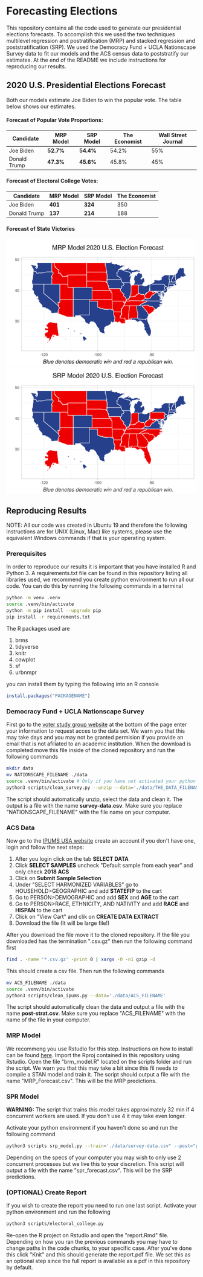 # Forecasting Elections

This repository contains all the code used to generate our
presidential elections forecasts. To accomplish this we used the
two techniques multilevel regression and postratification (MRP)
and stacked regression and poststratification (SRP). We used
the Democracy Fund + UCLA Nationscape Survey data to fit our models
and the ACS census data to poststratify our estimates. At the end of the
README we include instructions for reproducing our results.

## 2020 U.S. Presidential Elections Forecast
Both our models estimate Joe Biden to win the popular vote. The table below shows our estimates.

#### Forecast of Popular Vote Proportions:

| Candidate | **MRP Model** | **SRP Model** | The Economist | Wall Street Journal |
|-----------|---------------|---------------|---------------|---------------------|
| Joe Biden | **52.7%** | **54.4%** | 54.2% | 55% |
| Donald Trump | **47.3%** | **45.6%** | 45.8% | 45% |

#### Forecast of Electoral College Votes:

| Candidate | **MRP Model** | **SRP Model** | The Economist | 
|-----------|---------------|---------------|---------------|
| Joe Biden | **401** | **324** | 350 |
| Donald Trump | **137** | **214** | 188 | 


#### Forecast of State Victories
![MRP State Forecast](./util/MRP_state_forecast.png)
![SRP State Forecast](./util/SRP_State_Forecast.png)


## Reproducing Results
NOTE: All our code was created in Ubuntu 19 and therefore the following instructions are for UNIX (Linux, Mac) 
like systems, please use the equivalent Windows commands if that is your operating system.

### Prerequisites
In order to reproduce our results it is important that you have installed R and Python 3.
A requirements.txt file can be found in this repository listing all libraries used, we recommend you create 
python environment to run all our code. You can do this by running the following commands in a terminal

```bash
python -m venv .venv
source .venv/bin/activate
python -m pip install --upgrade pip
pip install -r requirements.txt
```

The R packages used are
1. brms
2. tidyverse
3. knitr
4. cowplot
5. sf
6. urbnmpr

you can install them by typing the following into an R console

```R
install.packages("PACKAGENAME")
```

### Democracy Fund + UCLA Nationscape Survey
First go to the [voter study group website](https://www.voterstudygroup.org/publication/nationscape-data-set)
at the bottom of the page enter your information to request acces to the
data set. We warn you that this may take days and you may not be granted 
permision if you provide an email that is not afiliated to 
an academic institution. When the download is completed move this
file inside of the cloned repository and run the following commands

```bash
mkdir data
mv NATIONSCAPE_FILENAME ./data
source .venv/bin/activate # Only if you have not activated your python environment
python3 scripts/clean_survey.py --unzip --data='./data/THE_DATA_FILENAME'
```
The script should automatically unzip, select the data and clean it. The output is a file
with the name **survey-data.csv**. Make sure you replace "NATIONSCAPE_FILENAME" with the file
name on your computer.


### ACS Data
Now go to the [IPUMS USA website](https://usa.ipums.org/usa/)
create an account if you don't have one, login and follow the next steps:

1. After you login click on the tab **SELECT DATA**
2. Click **SELECT SAMPLES** uncheck "Default sample from each year" and only check **2018 ACS**
3. Click on **Submit Sample Selection** 
4. Under "SELECT HARMONIZED VARIABLES" go to HOUSEHOLD>GEOGRAPHIC and add **STATEFIP** to the cart
5. Go to PERSON>DEMOGRAPHIC and add **SEX** and **AGE** to the cart
6. Go to PERSON>RACE, ETHNICITY, AND NATIVITY and add **RACE** and **HISPAN** to the cart
7. Click on "View Cart" and clik on **CREATE DATA EXTRACT**
8. Download the file (It will be large file!)

After you download the file move it to the cloned repository. If the file you downloaded has
the termination ".csv.gz" then run the following command first

```bash
find . -name '*.csv.gz' -print 0 | xargs -0 -n1 gzip -d
```

This should create a csv file. Then run the following commands

```bash
mv ACS_FILENAME ./data
source .venv/bin/activate
python3 scripts/clean_ipums.py --data='./data/ACS_FILENAME'
```
The script should automatically clean the data and output a file with the name **post-strat.csv**. Make sure
you replace "ACS_FILENAME" with the name of the file in your computer.

### MRP Model
We recommeng you use Rstudio for this step. Instructions on how to install can be 
found [here](https://rstudio.com/). Import the Rproj contained in this repository using
Rstudio. Open the file "brm_model.R" located on the scripts folder and run the script. We 
warn you that this may take a bit since this fil needs to compile a STAN model and train it. 
The script should output a file with the name "MRP_Forecast.csv". This will be the MRP
predictions.

### SPR Model
**WARNING:** The script that trains this model takes approximately 32 min if 4 concurrent workers
are used. If you don't use 4 it may take even longer.

Activate your python environment if you haven't done so and run the following command

```bash
python3 scripts srp_model.py --train='./data/survey-data.csv" --post="post-strat.csv" --n-workers=4
```

Depending on the specs of your computer you may wish to only use 2 concurrent processes but we live this
to your discretion. This script will output a file with the name "spr_forecast.csv". This will be the
SRP predictions.

### (OPTIONAL) Create Report
If you wish to create the report you need to run one last script. Activate your python
environment and run the following

```bash
python3 scripts/electoral_college.py
```

Re-open the R project on Rstudio and open the "report.Rmd" file. Depending on how
you ran the previous commands you may have to change paths in the code chunks, to your
specific case. After you've done this click "Knit" and this should generate the report.pdf file.
We set this as an optional step since the full report is available as a pdf in this repository by
default.